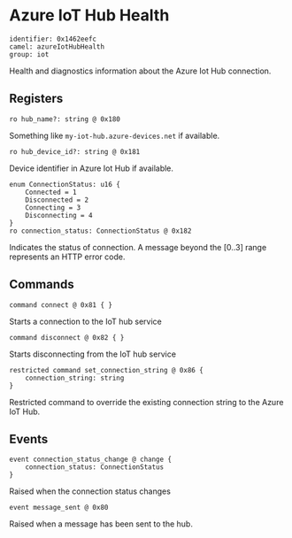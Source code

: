 # Azure IoT Hub Health

    identifier: 0x1462eefc
    camel: azureIotHubHealth
    group: iot

Health and diagnostics information about the Azure Iot Hub connection.

## Registers

    ro hub_name?: string @ 0x180

Something like `my-iot-hub.azure-devices.net` if available.

    ro hub_device_id?: string @ 0x181

Device identifier in Azure Iot Hub if available.

    enum ConnectionStatus: u16 {
        Connected = 1
        Disconnected = 2
        Connecting = 3
        Disconnecting = 4
    }
    ro connection_status: ConnectionStatus @ 0x182

Indicates the status of connection. A message beyond the [0..3] range represents an HTTP error code.

## Commands

    command connect @ 0x81 { }

Starts a connection to the IoT hub service

    command disconnect @ 0x82 { }

Starts disconnecting from the IoT hub service

    restricted command set_connection_string @ 0x86 {
        connection_string: string
    }

Restricted command to override the existing connection string to the Azure IoT Hub.

## Events

    event connection_status_change @ change {
        connection_status: ConnectionStatus
    }

Raised when the connection status changes

    event message_sent @ 0x80

Raised when a message has been sent to the hub.
